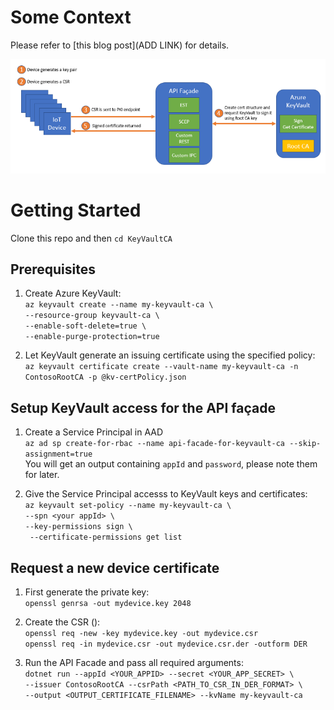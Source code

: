 # Some Context
Please refer to [this blog post](ADD LINK) for details.  

![Overview](assets/arch.png "High Level Architecture")

# Getting Started

Clone this repo and then ```cd KeyVaultCA``` 

## Prerequisites

1. Create Azure KeyVault:  
```az keyvault create --name my-keyvault-ca \```  
```--resource-group keyvault-ca \```  
```--enable-soft-delete=true \```  
```--enable-purge-protection=true```  

2. Let KeyVault generate an issuing certificate using the specified policy:  
```az keyvault certificate create --vault-name my-keyvault-ca -n ContosoRootCA -p @kv-certPolicy.json```

## Setup KeyVault access for the API façade

1. Create a Service Principal in AAD  
```az ad sp create-for-rbac --name api-facade-for-keyvault-ca --skip-assignment=true```  
You will get an output containing ```appId``` and ```password```, please note them for later.

2. Give the Service Principal accesss to KeyVault keys and certificates:  
```az keyvault set-policy --name my-keyvault-ca \```  
```--spn <your appId> \```  
```--key-permissions sign \```  
``` --certificate-permissions get list```  

## Request a new device certificate

1. First generate the private key:  
```openssl genrsa -out mydevice.key 2048```  

2. Create the CSR ():  
```openssl req -new -key mydevice.key -out mydevice.csr```  
```openssl req -in mydevice.csr -out mydevice.csr.der -outform DER```

3. Run the API Facade and pass all required arguments:   
```dotnet run --appId <YOUR_APPID> --secret <YOUR_APP_SECRET> \```  
```--issuer ContosoRootCA --csrPath <PATH_TO_CSR_IN_DER_FORMAT> \```  
```--output <OUTPUT_CERTIFICATE_FILENAME> --kvName my-keyvault-ca```
